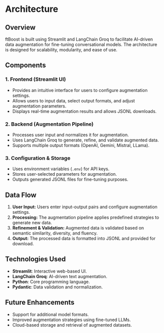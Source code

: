 # Architecture

## Overview
ftBoost is built using Streamlit and LangChain Groq to facilitate AI-driven data augmentation for fine-tuning conversational models. The architecture is designed for scalability, modularity, and ease of use.

## Components

### 1. **Frontend (Streamlit UI)**
- Provides an intuitive interface for users to configure augmentation settings.
- Allows users to input data, select output formats, and adjust augmentation parameters.
- Displays real-time augmentation results and allows JSONL downloads.

### 2. **Backend (Augmentation Pipeline)**
- Processes user input and normalizes it for augmentation.
- Uses LangChain Groq to generate, refine, and validate augmented data.
- Supports multiple output formats (OpenAI, Gemini, Mistral, LLama).

### 3. **Configuration & Storage**
- Uses environment variables (`.env`) for API keys.
- Stores user-selected parameters for augmentation.
- Outputs generated JSONL files for fine-tuning purposes.

## Data Flow
1. **User Input:** Users enter input-output pairs and configure augmentation settings.
2. **Processing:** The augmentation pipeline applies predefined strategies to generate new data.
3. **Refinement & Validation:** Augmented data is validated based on semantic similarity, diversity, and fluency.
4. **Output:** The processed data is formatted into JSONL and provided for download.

## Technologies Used
- **Streamlit**: Interactive web-based UI.
- **LangChain Groq**: AI-driven text augmentation.
- **Python**: Core programming language.
- **Pydantic**: Data validation and normalization.

## Future Enhancements
- Support for additional model formats.
- Improved augmentation strategies using fine-tuned LLMs.
- Cloud-based storage and retrieval of augmented datasets.